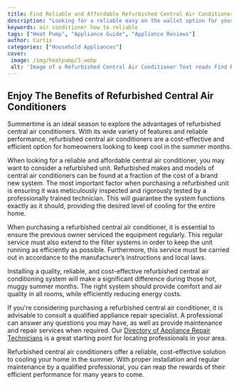 ```yaml
---
title: Find Reliable and Affordable Refurbished Central Air Conditioners For Your Home
description: "Looking for a reliable easy on the wallet option for your home cooling needs Check out this article to see how you can find and purchase a reliable affordable refurbished central air conditioner Learn what to look for when making your purchase and get the best bang for your buck"
keywords: air conditioner how to reliable
tags: ["Heat Pump", "Appliance Guide", "Appliance Reviews"]
author: Curtis
categories: ["Household Appliances"]
cover: 
 image: /img/heatpump/3.webp
 alt: 'Image of a Refurbished Central Air Conditioner Text reads Find Reliable and Affordable Refurbished Central Air Conditioners For Your Home'
---
```

## Enjoy The Benefits of Refurbished Central Air Conditioners
Summertime is an ideal season to explore the advantages of refurbished central air conditioners. With its wide variety of features and reliable performance, refurbished central air conditioners are a cost-effective and efficient option for homeowners looking to keep cool in the summer months.

When looking for a reliable and affordable central air conditioner, you may want to consider a refurbished unit. Refurbished makes and models of central air conditioners can be found at a fraction of the cost of a brand new system. The most important factor when purchasing a refurbished unit is ensuring it was meticulously inspected and rigorously tested by a professionally trained technician. This will guarantee the system functions exactly as it should, providing the desired level of cooling for the entire home. 

When purchasing a refurbished central air conditioner, it is essential to ensure the previous owner serviced the equipment regularly. This regular service must also extend to the filter systems in order to keep the unit running as efficiently as possible. Furthermore, this service must be carried out in accordance to the manufacturer’s instructions and local laws.

Installing a quality, reliable, and cost-effective refurbished central air conditioning system will make a significant difference during those hot, muggy summer months. The right system should provide comfort and air quality in all rooms, while efficiently reducing energy costs.

If you're considering purchasing a refurbished central air conditioner, it is advisable to consult a qualified appliance repair specialist. A professional can answer any questions you may have, as well as provide maintenance and repair services when required. Our [Directory of Appliance Repair Technicians](./pages/appliance-repair-technicians) is a great starting point for locating professionals in your area.

Refurbished central air conditioners offer a reliable, cost-effective solution to cooling your home in the summer. With proper installation and regular maintenance by a qualified professional, you can reap the rewards of their efficient performance for many years to come.
